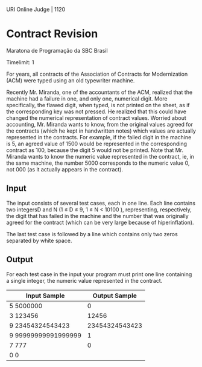 URI Online Judge | 1120

# Contract Revision

Maratona de Programação da SBC  Brasil

Timelimit: 1

For years, all contracts of the Association of Contracts for Modernization (ACM) were typed using an old typewriter machine.

Recently Mr. Miranda, one of the accountants of the ACM, realized that the machine had a failure in one, and only one, numerical digit. More specifically, the flawed digit, when typed, is not printed on the sheet, as if the corresponding key was not pressed. He realized that this could have changed the numerical representation of contract values. Worried about accounting, Mr. Miranda wants to know, from the original values agreed for the contracts (which he kept in handwritten notes) which values are actually represented in the contracts. For example, if the failed digit in the machine is 5, an agreed value of 1500 would be represented in the corresponding contract as 100, because the digit 5 would not be printed. Note that Mr. Miranda wants to know the numeric value represented in the contract, ie, in the same machine, the number 5000 corresponds to the numeric value 0, not 000 (as it actually appears in the contract).

## Input

The input consists of several test cases, each in one line. Each line contains two integersD and N (1 ≤ D ≤ 9, 1 ≤ N < 10100 ), representing, respectively, the digit that has failed in the machine and the number that was originally agreed for the contract (which can be very large because of hiperinflation).

The last test case is followed by a line which contains only two zeros separated by white space.

## Output

For each test case in the input your program must print one line containing a single integer, the numeric value represented in the contract.

Input Sample|	Output Sample
|-|-|
5 5000000|0
3 123456|12456
9 23454324543423|23454324543423
9 99999999991999999|1
7 777|0
0 0|